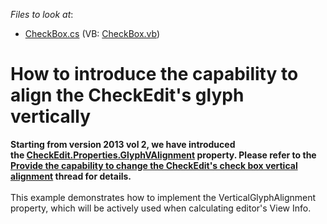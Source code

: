 <!-- default file list -->
*Files to look at*:

* [CheckBox.cs](./CS/Q240157/CheckBox.cs) (VB: [CheckBox.vb](./VB/Q240157/CheckBox.vb))
<!-- default file list end -->
# How to introduce the capability to align the CheckEdit's glyph vertically


<p><strong>Starting from version 2013 vol 2, we have introduced the <a href="https://documentation.devexpress.com/#WindowsForms/DevExpressXtraEditorsRepositoryBaseRepositoryItemCheckEdit_GlyphVAlignmenttopic">CheckEdit.Properties.GlyphVAlignment</a> property. Please refer to the <a href="https://www.devexpress.com/Support/Center/p/AS5395">Provide the capability to change the CheckEdit's check box vertical alignment</a> thread for details.</strong><br /><br />This example demonstrates how to implement the VerticalGlyphAlignment property, which will be actively used when calculating editor's View Info.</p>

<br/>


